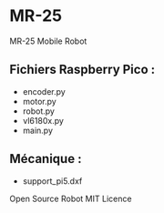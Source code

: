 # MR-25
MR-25 Mobile Robot

## Fichiers Raspberry Pico :
- encoder.py
- motor.py
- robot.py
- vl6180x.py
- main.py


## Mécanique : 
- support_pi5.dxf 

Open Source Robot
MIT Licence
